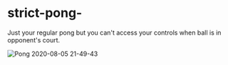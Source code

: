 # strict-pong-
Just your regular pong but you can't access your controls when ball is in opponent's court.

![Pong 2020-08-05 21-49-43](https://user-images.githubusercontent.com/53117129/89481131-b2ad2c00-d7b4-11ea-92e8-6475bc1f78e6.gif)
